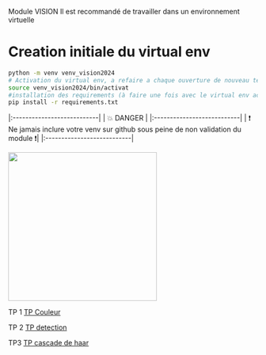 Module VISION
Il est recommandé de travailler dans un environnement virtuelle 
# Creation initiale  du virtual env
``` bash
python -m venv venv_vision2024
# Activation du virtual env, a refaire a chaque ouverture de nouveau terminal
source venv_vision2024/bin/activat
#installation des requirements (à faire une fois avec le virtual env activé)
pip install -r requirements.txt
````
|:---------------------------|
| :boom: DANGER              |
|:---------------------------|
| :exclamation: Ne jamais inclure votre venv sur github sous peine de non validation du module  :exclamation:|
|:---------------------------|

<img src="img/th.jpeg" height="300">

TP 1 [TP Couleur ](TP_couleur.md)

TP 2 [TP detection ](TP_detection.md)

TP3 [TP cascade de haar](TP_cascade_de_haar.md)
